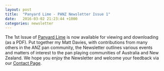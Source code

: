 ```yaml
---
layout: post
title:  "Panyard Lime - PANZ Newsletter Issue 1"
date:   2016-03-02 21:23:44 +1000
categories: newsletter
---
```


The 1st Issue of [Panyard Lime](/files/panyard-limehr1.pdf) is now available for viewing and downloading (as a PDF). Put together my Matt Davies, with contributions from many others in the ANZ pan community, the Newsletter outlines various events and matters of interest to the pan playing communities of Australia and New Zealand. We hope you enjoy the Newsletter and welcome your feedback via our [Contact Page](/contact-us.html).
